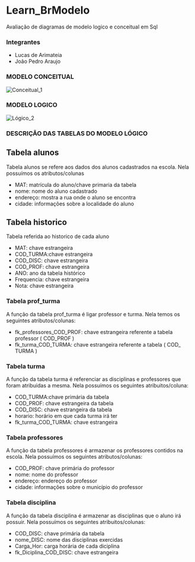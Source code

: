 # Learn_BrModelo
Avaliação de diagramas de modelo logico e conceitual em Sql

### Integrantes
- Lucas de Arimateia
- João Pedro Araujo



### MODELO CONCEITUAL


![Conceitual_1](https://user-images.githubusercontent.com/93049848/193116716-0b5c2fd3-f397-4913-9e79-0f284dbaa024.png)

### MODELO LOGICO

![Lógico_2](https://user-images.githubusercontent.com/93049848/193116804-6e9c9e36-e233-4e18-a10f-946a9307eaeb.png)

### DESCRIÇÃO DAS TABELAS DO MODELO LÓGICO

## Tabela alunos

Tabela alunos se refere aos dados dos alunos cadastrados na escola. Nela possuímos os atributos/colunas

- MAT: matrícula do aluno/chave primaria da tabela 
- nome: nome do aluno cadastrado
- endereço: mostra a rua onde o aluno se encontra
- cidade: informações sobre a localidade do aluno

## Tabela historico 

Tabela referida ao historico de cada aluno 

- MAT: chave estrangeira
- COD_TURMA:chave estrangeira
- COD_DISC: chave estrangeira 
- COD_PROF: chave estrangeira
- ANO: ano da tabela histórico 
- Frequencia: chave estrangeira 
- Nota: chave estrangeira

### Tabela prof_turma

A função da tabela prof_turma é ligar professor e turma. Nela temos os seguintes atributos/colunas:

- fk_professores_COD_PROF: chave estrangeira referente a tabela professor ( COD_PROF ) 
- fk_turma_COD_TURMA: chave estrangeira referente a tabela ( COD_ TURMA )

### Tabela turma 

A função da tabela turma é referenciar as disciplinas e professores que foram atribuidas a mesma. Nela possuímos os seguintes atribuitos/coluna:

- COD_TURMA:chave primária da tabela 
- COD_PROF: chave estrangeira da tabela 
- COD_DISC: chave estrangeira da tabela 
- horario: horário em que cada turma irá ter
- fk_turma_COD_TURMA: chave estrangeira 

### Tabela professores

A função da tabela professores é armazenar os professores contidos na escola. Nela possuímos os seguintes atributos/colunas:

- COD_PROF: chave primária do professor 
- nome: nome do professor
- endereço: endereço do professor 
- cidade: informações sobre o município do professor

### Tabela disciplina

A função da tabela disciplina é armazenar as disciplinas que o aluno irá possuir. Nela possuímos os seguintes atribuitos/colunas:

- COD_DISC: chave primária da tabela 
- nome_DISC: nome das disciplinas exercidas 
- Carga_Hor: carga horária de cada diciplina 
- fk_Diciplina_COD_DISC: chave estrangeira 

